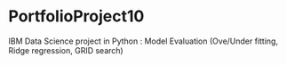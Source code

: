 # PortfolioProject10
IBM Data Science project in Python : Model Evaluation (Ove/Under fitting, Ridge regression, GRID search) 
